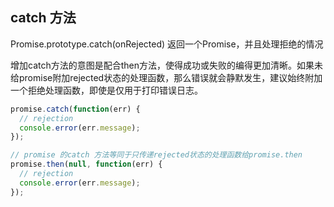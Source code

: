 
## catch 方法
Promise.prototype.catch(onRejected) 返回一个Promise，并且处理拒绝的情况

增加catch方法的意图是配合then方法，使得成功或失败的编得更加清晰。如果未给promise附加rejected状态的处理函数，那么错误就会静默发生，建议始终附加一个拒绝处理函数，即使是仅用于打印错误日志。
```js
promise.catch(function(err) {
  // rejection
  console.error(err.message);
});

// promise 的catch 方法等同于只传递rejected状态的处理函数给promise.then
promise.then(null, function(err) {
  // rejection
  console.error(err.message);
});
```

